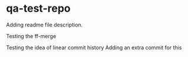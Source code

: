 # qa-test-repo

Adding readme file description.

Testing the ff-merge

Testing the idea of linear commit history
Adding an extra commit for this
